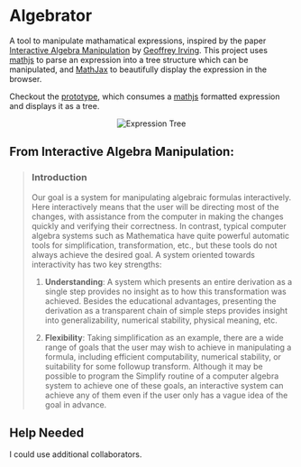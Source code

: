 # Algebrator

A tool to manipulate mathamatical expressions, inspired by the paper [Interactive Algebra Manipulation](https://github.com/trebor/algebrator/blob/master/resources/shuffle.pdf) by [Geoffrey Irving](https://github.com/girving).  This project uses [mathjs](https://github.com/josdejong/mathjs) to parse an expression into a tree structure which can be manipulated, and [MathJax](https://github.com/mathjax/MathJax) to beautifully display the expression in the browser.

Checkout the [prototype](https://trebor.github.io/algebrator), which consumes a [mathjs](https://github.com/josdejong/mathjs) formatted expression and displays it as a tree.

<p align="center">
  <img src="https://raw.githubusercontent.com/trebor/algebrator/master/resources/eq-tree.png" alt="Expression Tree"/>
</p>

## From Interactive Algebra Manipulation:
> ### Introduction
>
> Our goal is a system for manipulating algebraic formulas interactively. Here interactively means that the user will be directing most of the changes, with assistance from the computer in making the changes quickly and verifying their correctness. In contrast, typical computer algebra systems such as Mathematica have quite powerful automatic tools for simplification, transformation, etc., but these tools do not always achieve the desired goal. A system oriented towards interactivity has two key strengths:
>
> 1. **Understanding**: A system which presents an entire derivation as a single step provides no insight as to how this transformation was achieved. Besides the educational advantages, presenting the derivation as a transparent chain of simple steps provides insight into generalizability, numerical stability, physical meaning, etc.
>
> 2. **Flexibility**: Taking simplification as an example, there are a wide range of goals that the user may wish to achieve in manipulating a formula, including efficient computability, numerical stability, or suitability for some followup transform. Although it may be possible to program the Simplify routine of a computer algebra system to achieve one of these goals, an interactive system can achieve any of them even if the user only has a vague idea of the goal in advance.

## Help Needed

I could use additional collaborators.
